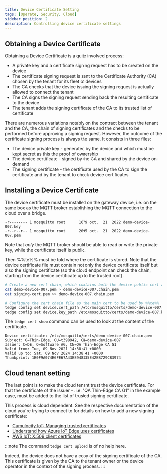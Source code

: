 ```yaml
---
title: Device Certificate Setting
tags: [Operate, Security, Cloud]
sidebar_position: 2
description: Controlling device certificate settings
---
```


## Obtaining a Device Certificate

Obtaining a Device Certificate is a quite involved process:
- A private key and a certificate signing request has to be created on the device
- The certificate signing request is sent to the Certificate Authority (CA) chosen by the tenant for its fleet of devices
- The CA checks that the device issuing the signing request is actually allowed to connect the tenant
- The CA signs the signing request sending back the resulting certificate to the device
- The tenant adds the signing certificate of the CA to its trusted list of certificate

There are numerous variations notably on the contract between the tenant and the CA,
the chain of signing certificates and the checks to be performed before approving a signing request.
However, the outcome of the certificate signing process is always the same.
It consists in three files:
- The device private key - generated by the device and which must be kept secret as this the proof of ownership
- The device certificate - signed by the CA and shared by the device on-demand
- The signing certificate - the certificate used by the CA to sign the certificate and by the tenant to check device certificates

## Installing a Device Certificate

The device certificate must be installed on the gateway device,
i.e. on the same box as the MQTT broker establishing the MQTT connection to the cloud over a bridge.

```text title="ls -lh /etc/mosquitto/certs"
-r-------- 1 mosquitto root      1679 oct.  21  2022 demo-device-007.key
-r--r--r-- 1 mosquitto root      2095 oct.  21  2022 demo-device-007.pem
```

Note that *only* the MQTT broker should be able to read or write the private key, while the certificate itself is public.

Then %%te%% must be told where the certificate is stored.
Note that the device certificate file must contain not only the device certificate itself
but also the signing certificate
(so the cloud endpoint can check the chain, starting from the device certificate up to the trusted root).

```sh
# Create a new cert chain, which contains both the device public cert and the signing (in that order)
cat demo-device-007.pem > demo-device-007.chain.pem
cat signing-cert.pem >> demo-device-007.chain.pem

# Configure the cert chain file as the main cert to be used by %%te%%
tedge config set device.cert_path /etc/mosquitto/certs/demo-device-007.chain.pem
tedge config set device.key_path /etc/mosquitto/certs/demo-device-007.key
```

The `tedge cert show` command can be used to look at the content of the certificate.

```text title="tedge cert show""                                 
Device certificate: /etc/mosquitto/certs/demo-device-007.chain.pem
Subject: O=Thin-Edge, OU=t398942, CN=demo-device-007
Issuer: C=DE, O=Software AG, CN=QA Thin-Edge CA G1
Valid from: Tue, 09 Nov 2021 14:38:41 +0000
Valid up to: Sat, 09 Nov 2024 14:38:41 +0000
Thumbprint: 1E0F9A074E6FE67A43EE948335E42EB729CB3974
```

## Cloud tenant setting

The last point is to make the cloud tenant trust the device certificate.
For that the certificate of the issuer - .i.e. "QA Thin-Edge CA G1" in the example case,
must be added to the list of trusted signing certificate.

This process is cloud dependent.
See the respective documentation of the cloud you're trying to connect to for details on how to add a new signing certificate:
- [Cumulocity IoT: Managing trusted certificates](https://cumulocity.com/guides/users-guide/device-management/#managing-trusted-certificates)
- [Understand how Azure IoT Edge uses certificates](https://learn.microsoft.com/en-us/azure/iot-edge/iot-edge-certs)
- [AWS IoT: X.509 client certificates](https://docs.aws.amazon.com/iot/latest/developerguide/x509-client-certs.html)

:::note
The command `tedge cert upload` is of no help here.

Indeed, the device does not have a copy of the signing certificate of the CA.
This certificate is given by the CA to the tenant owner or the device operator
in the context of the signing process.
:::
